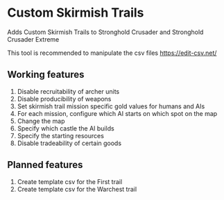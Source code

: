 # Custom Skirmish Trails
Adds Custom Skirmish Trails to Stronghold Crusader and Stronghold Crusader Extreme

This tool is recommended to manipulate the csv files https://edit-csv.net/

## Working features
1. Disable recruitability of archer units
2. Disable producibility of weapons
3. Set skirmish trail mission specific gold values for humans and AIs
4. For each mission, configure which AI starts on which spot on the map
5. Change the map
6. Specify which castle the AI builds
7. Specify the starting resources
8. Disable tradeability of certain goods

## Planned features
1. Create template csv for the First trail
2. Create template csv for the Warchest trail
